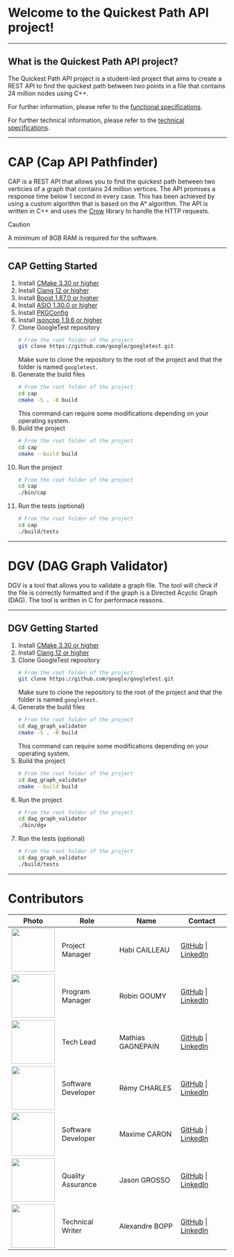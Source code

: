 # Welcome to the Quickest Path API project! 

---

## What is the Quickest Path API project?

The Quickest Path API project is a student-led project that aims to create a REST API to find the quickest path between two points in a file that contains 24 million nodes using C++.

For further information, please refer to the [functional specifications](https://github.com/algosup/2024-2025-project-3-quickest-path-team-5/blob/main/documents/functional_specifications/FunctionalSpecifications.md).

For further technical information, please refer to the [technical specifications](https://github.com/algosup/2024-2025-project-3-quickest-path-team-5/blob/main/documents/technical_specifications/TechnicalSpecifications.md).

---

# CAP (Cap API Pathfinder)

CAP is a REST API that allows you to find the quickest path between two verticies of a graph that contains 24 million vertices. The API promises a response time below 1 second in every case. This has been achieved by using a custom algorithm that is based on the A* algorithm. The API is written in C++ and uses the [Crow](https://crowcpp.org/master/) library to handle the HTTP requests.

>[!CAUTION]
>A minimum of 8GB RAM is required for the software.

---

## CAP Getting Started

1. Install [CMake 3.30 or higher](https://cmake.org/download/)
2. Install [Clang 12 or higher](https://releases.llvm.org/download.html)
3. Install [Boost 1.87.0 or higher](https://www.boost.org/users/history/version_1_87_0.html)
4. Install [ASIO 1.30.0 or higher](https://think-async.com/Asio/)
5. Install [PKGConfig](https://www.freedesktop.org/wiki/Software/pkg-config/)
6. Install [jsoncpp 1.9.6 or higher](https://github.com/open-source-parsers/jsoncpp)
7. Clone GoogleTest repository
    ```bash
    # From the root folder of the project
    git clone https://github.com/google/googletest.git
    ```
    Make sure to clone the repository to the root of the project and that the folder is named `googletest`.
8. Generate the build files
    ```bash
    # From the root folder of the project
    cd cap
    cmake -S . -B build
    ```
    This command can require some modifications depending on your operating system.
9. Build the project
    ```bash
    # From the root folder of the project
    cd cap
    cmake --build build
    ```
10. Run the project
    ```bash
    # From the root folder of the project
    cd cap
    ./bin/cap
    ```
11. Run the tests (optional)
    ```bash
    # From the root folder of the project
    cd cap
    ./build/tests
    ```

---

# DGV (DAG Graph Validator)

DGV is a tool that allows you to validate a graph file. The tool will check if the file is correctly formatted and if the graph is a Directed Acyclic Graph (DAG). The tool is written in C for performace reasons.

---

## DGV Getting Started

1. Install [CMake 3.30 or higher](https://cmake.org/download/)
2. Install [Clang 12 or higher](https://releases.llvm.org/download.html)
3. Clone GoogleTest repository
    ```bash
    # From the root folder of the project
    git clone https://github.com/google/googletest.git
    ```
    Make sure to clone the repository to the root of the project and that the folder is named `googletest`.
4. Generate the build files
    ```bash
    # From the root folder of the project
    cd dag_graph_validator
    cmake -S . -B build
    ```
    This command can require some modifications depending on your operating system.
5. Build the project
    ```bash
    # From the root folder of the project
    cd dag_graph_validator
    cmake --build build
    ```
6. Run the project
    ```bash
    # From the root folder of the project
    cd dag_graph_validator
    ./bin/dgv
    ```
7. Run the tests (optional)
    ```bash
    # From the root folder of the project
    cd dag_graph_validator
    ./build/tests
    ```

---

# Contributors

| Photo | Role | Name | Contact |
|---|---|---|---|
| <img src="https://avatars.githubusercontent.com/u/145991425?v=4" width="100" height="100"> | Project Manager | Habi CAILLEAU| [GitHub](https://github.com/habicll) \| [LinkedIn](https://www.linkedin.com/in/habi-cailleau-3b72b5293/) | 
| <img src="https://avatars.githubusercontent.com/u/182214449?v=4" width="100" height="100"> | Program Manager | Robin GOUMY |[GitHub](https://github.com/RobinGOUMY) \| [LinkedIn](https://www.linkedin.com/in/robin-goumy-66452832a/) |
| <img src="https://avatars.githubusercontent.com/u/145995367?v=4" width="100" height="100"> |  Tech Lead | Mathias GAGNEPAIN |[GitHub](https://github.com/MistzSoftware) \| [LinkedIn](https://www.linkedin.com/in/mathias-gagnepain-426a131b0/) |
| <img src="https://avatars.githubusercontent.com/u/100137905?v=4" width="100" height="100">| Software Developer | Rémy CHARLES |[GitHub](https://github.com/RemyCHARLES) \| [LinkedIn](https://www.linkedin.com/in/r%C3%A9my-charles-2a8960232/) |
| <img src="https://avatars.githubusercontent.com/u/145995231?v=4" width="100" height="100">| Software Developer | Maxime CARON |[GitHub](https://github.com/MaximeAlgosup) \| [LinkedIn](https://www.linkedin.com/in/maxime-caron-dev/) |
| <img src="https://avatars.githubusercontent.com/u/114397870?v=4" width="100" height="100"> | Quality Assurance | Jason GROSSO |[GitHub](https://github.com/JasonGROSSO) \| [LinkedIn](https://www.linkedin.com/in/jason-grosso-847b39251/) |
| <img src="https://avatars.githubusercontent.com/u/123485791?v=4" width="100" height="100"> | Technical Writer | Alexandre BOPP |[GitHub](https://github.com/Boppalex) \| [LinkedIn](https://www.linkedin.com/in/alexandre-bopp-682a97250/) |
